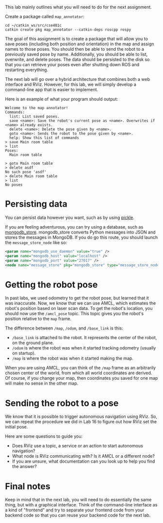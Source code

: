 This lab mainly outlines what you will need to do for the next assignment.

Create a package called `map_annotator`:
```
cd ~/catkin_ws/src/cse481c
catkin create pkg map_annotator --catkin-deps roscpp rospy
```

The goal of this assignment is to create a package that will allow you to save poses (including both position and orientation) in the map and assign names to those poses.
You should then be able to send the robot to a previously saved pose by name.
Additionally, you should be able to list, overwrite, and delete poses.
The data should be persisted to the disk so that you can retrieve your poses even after shutting down ROS and restarting everything.

The next lab will go over a hybrid architecture that combines both a web interface and RViz.
However, for this lab, we will simply develop a command-line app that is easier to implement.

Here is an example of what your program should output:
```
Welcome to the map annotator!
Commands:
  list: List saved poses.
  save <name>: Save the robot's current pose as <name>. Overwrites if <name> already exists.
  delete <name>: Delete the pose given by <name>.
  goto <name>: Sends the robot to the pose given by <name>.
  help: Show this list of commands
> save Main room table
> list
Poses:
  Main room table

> goto Main room table
> delete asdf
No such pose 'asdf'
> delete Main room table
> list
No poses
```

# Persisting data
You can persist data however you want, such as by using [pickle](https://docs.python.org/2/library/pickle.html).

If you are feeling adventurous, you can try using a database, such as [mongodb_store](http://wiki.ros.org/mongodb_store).
mongodb_store converts Python messages into JSON and stores the messages in MongoDB.
If you do go this route, you should launch the `message_store_node` like so:

```xml
<param name="mongodb_use_daemon" value="true" />
<param name="mongodb_host" value="localhost" />
<param name="mongodb_port" value="27017" />
<node name="message_store" pkg="mongodb_store" type="message_store_node.py" output="screen" /> 
```

# Getting the robot pose
In past labs, we used odometry to get the robot pose, but learned that it was inaccurate.
Now, we know that we can use AMCL, which estimates the robot's position based on laser scan data.
To get the robot's location, you should now use the `/amcl_pose` topic.
This topic gives you the robot's position relative to the `map` frame.

The difference between `/map`, `/odom`, and `/base_link` is this:
- `/base_link` is attached to the robot. It represents the center of the robot, on the ground plane.
- `/odom` is where the robot was when it started tracking odometry (usually on startup).
- `/map` is where the robot was when it started making the map.

When you are using AMCL, you can think of the `/map` frame as an arbitrarily chosen center of the world, from which all world coordinates are derived.
Of course, if you change your map, then coordinates you saved for one map will make no sense in the other map.

# Sending the robot to a pose
We know that it is possible to trigger autonomous navigation using RViz.
So, we can repeat the procedure we did in Lab 16 to figure out how RViz set the initial pose.

Here are some questions to guide you:
- Does RViz use a topic, a service or an action to start autonomous navigation?
- What node is RViz communicating with? Is it AMCL or a different node?
- If you are unsure, what documentation can you look up to help you find the answer?

# Final notes
Keep in mind that in the next lab, you will need to do essentially the same thing, but with a graphical interface.
Think of the command-line interface as a kind of "frontend" and try to separate your frontend code from your backend code so that you can reuse your backend code for the next lab.